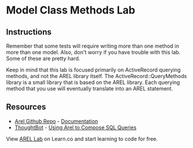 
# Model Class Methods Lab

## Instructions

Remember that some tests will require writing more than one method in more than one model. Also, don't worry if you have trouble with this lab. Some of these are pretty
hard.

Keep in mind that this lab is focused primarily on ActiveRecord querying methods, and not the AREL library itself. The ActiveRecord::QueryMethods library is a small library that is based on the AREL library. Each querying method that you use will eventually translate into an AREL statement.

## Resources
* [Arel Github Repo](https://github.com/rails/) - [Documentation](https://github.com/rails/arel)
* [ThoughtBot](http://thoughtbot.com/) - [Using Arel to Compose SQL Queries](http://robots.thoughtbot.com/using-arel-to-compose-sql-queries)

<p data-visibility='hidden'>View <a href='https://learn.co/lessons/arel-lab' title='AREL Lab'>AREL Lab</a> on Learn.co and start learning to code for free.</p>
